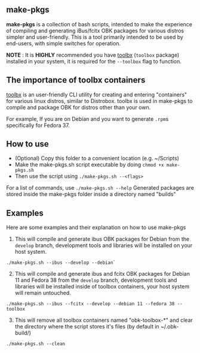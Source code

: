 ## make-pkgs

**make-pkgs** is a collection of bash scripts, intended to make the experience of compiling and generating iBus/fcitx OBK packages for various distros simpler and user-friendly.
This is a tool primarily intended to be used by end-users, with simple switches for operation.

**NOTE** : It is **HIGHLY** recommended you have [toolbx](https://containertoolbx.org/) (`toolbox` package) installed in your system, it is required for the `--toolbox` flag to function.

## The importance of toolbx containers

[toolbx](https://containertoolbx.org/) is an user-friendly CLI utility for creating and entering "containers" for various linux distros, similar to Distrobox.
toolbx is used in make-pkgs to compile and package OBK for distros other than your own.

For example, If you are on Debian and you want to generate `.rpm`s specifically for Fedora 37.

## How to use

- (Optional) Copy this folder to a convenient location (e.g. ~/Scripts)
- Make the make-pkgs.sh script executable by doing `chmod +x make-pkgs.sh`
- Then use the script using `./make-pkgs.sh --<flags>`


For a list of commands, use `./make-pkgs.sh --help`
Generated packages are stored inside the make-pkgs folder inside a directory named "builds"

## Examples

Here are some examples and their explanation on how to use make-pkgs

1. This will compile and generate ibus OBK packages for Debian from the `develop` branch, development tools and libraries will be installed on your host system.
```
./make-pkgs.sh --ibus --develop --debian`
```

2. This will compile and generate ibus and fcitx OBK packages for Debian 11 and Fedora 38 from the `develop` branch, development tools and libraries will be installed inside of toolbox containers, your host system will remain untouched.
```
./make-pkgs.sh --ibus --fcitx --develop --debian 11 --fedora 38 --toolbox
```

3. This will remove all toolbox containers named "obk-toolbox-*" and clear the directory where the script stores it's files (by default in ~/.obk-build/)
```
./make-pkgs.sh --clean
```
